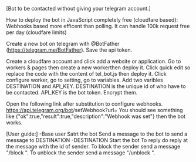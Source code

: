 [Bot to be contacted without giving your telegram account.]

How to deploy the bot in JavaScript completely free (cloudfare based):
Webhooks based more efficent than polling. It can handle 100k request free per day (cloudfare limits)

Create a new bot on telegram with @BotFather (https://telegram.me/BotFather).
Save the api token.

Create a cloudfare account and click add a website or application.
Go to workers & pages then create a new workerthen deploy it.
Click quick edit so replace the code with the content of tel_bot.js then deploy it.
Click configure worker, go to setting, go to variables.
Add two varibles DESTINATION and API_KEY. DESTINATION is the unique id of who have to be contacted. API_KEY is the bot token. Encrypt them.

Open the following link after substitution to configure webhooks.
https://api.telegram.org/bot<replace with bot api token>/setWebhook?url=<replace with our worker url> 
You should see something like {"ok":true,"result":true,"description":"Webhook was set"} then the bot works.

[User guide:]
-Base user
Satrt the bot
Send a message to the bot to send a message to DESTINATION
-DESTINATION
Start the bot
To reply do reply at the message with the id of sender. 
To block the sender send a message "/block <replace with sender id>".
To unblock the sender send a message "/unblock <replace with sender id>".